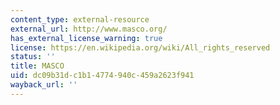 ```yaml
---
content_type: external-resource
external_url: http://www.masco.org/
has_external_license_warning: true
license: https://en.wikipedia.org/wiki/All_rights_reserved
status: ''
title: MASCO
uid: dc09b31d-c1b1-4774-940c-459a2623f941
wayback_url: ''
---
```

